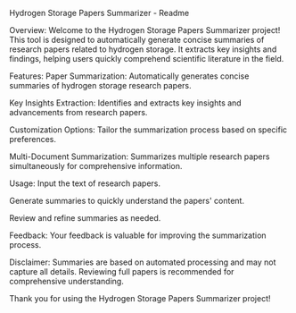 
Hydrogen Storage Papers Summarizer - Readme

Overview:
Welcome to the Hydrogen Storage Papers Summarizer project! This tool is designed to automatically generate concise summaries of research papers related to hydrogen storage. It extracts key insights and findings, helping users quickly comprehend scientific literature in the field.

Features:
Paper Summarization: Automatically generates concise summaries of hydrogen storage research papers.

Key Insights Extraction: Identifies and extracts key insights and advancements from research papers.

Customization Options: Tailor the summarization process based on specific preferences.

Multi-Document Summarization: Summarizes multiple research papers simultaneously for comprehensive information.

Usage:
Input the text of research papers.

Generate summaries to quickly understand the papers' content.

Review and refine summaries as needed.

Feedback:
Your feedback is valuable for improving the summarization process.

Disclaimer:
Summaries are based on automated processing and may not capture all details. Reviewing full papers is recommended for comprehensive understanding.

Thank you for using the Hydrogen Storage Papers Summarizer project!